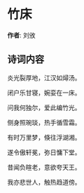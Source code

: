 # 竹床

**作者**: 刘攽

## 诗词内容

炎光裂厚地，江汉如燖汤。

闭户乐甘寝，婉娈在一床。

问我何独尔，爱此编竹光。

侧身照琬琰，热手循雪霜。

有时万里梦，倏往浮湖湘。

遂令傲轩冕，弥日慵下堂。

昔闻负暄老，意欲夸天王。

我亦悲世人，触热趋道傍。

